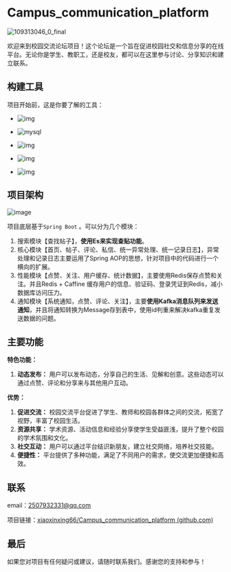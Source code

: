 # Campus_communication_platform
![109313046_0_final](https://github.com/xiaoxinxing66/Campus_communication_platform/assets/93857716/e4d31f0a-d9f6-44c5-9d08-75cc67fced7a)

欢迎来到校园交流论坛项目！这个论坛是一个旨在促进校园社交和信息分享的在线平台。无论你是学生、教职工，还是校友，都可以在这里参与讨论、分享知识和建立联系。

## 构建工具
项目开始前，这是你要了解的工具：
- ![img](https://camo.githubusercontent.com/ed0b45f0a053bd31b8c5fec7561487b69a611726eefceafa758601ca6b76a63b/68747470733a2f2f696d672e736869656c64732e696f2f62616467652f4170616368655f4b61666b612d3233314632303f7374796c653d666f722d7468652d6261646765266c6f676f3d6170616368652d6b61666b61266c6f676f436f6c6f723d7768697465) 
- ![mysql](https://camo.githubusercontent.com/a4a4a017a5d519d7c4ce2a3cd3d2194fb7af4b1ca424850784565007c2acc7d8/68747470733a2f2f696d672e736869656c64732e696f2f62616467652f4d7953514c2d3030354338343f7374796c653d666f722d7468652d6261646765266c6f676f3d6d7973716c266c6f676f436f6c6f723d7768697465) 

- ![img](https://camo.githubusercontent.com/16c5d674d150e47e77738a333e74716023295715c956aaf84615cef3f50675ed/68747470733a2f2f696d672e736869656c64732e696f2f62616467652f72656469732d2532334444303033312e7376673f267374796c653d666f722d7468652d6261646765266c6f676f3d7265646973266c6f676f436f6c6f723d7768697465) 
- ![img](https://camo.githubusercontent.com/dbee61c2c12189e4c8367bc24f9ab5a2fd0ccb730525950479bb4b27ee35cbe2/68747470733a2f2f696d672e736869656c64732e696f2f62616467652f456c61737469635f5365617263682d3030353537313f7374796c653d666f722d7468652d6261646765266c6f676f3d656c6173746963736561726368266c6f676f436f6c6f723d7768697465) 

- ![img](https://camo.githubusercontent.com/d63d473e728e20a286d22bb2226a7bf45a2b9ac6c72c59c0e61e9730bfe4168c/68747470733a2f2f696d672e736869656c64732e696f2f62616467652f48544d4c352d4533344632363f7374796c653d666f722d7468652d6261646765266c6f676f3d68746d6c35266c6f676f436f6c6f723d7768697465) 

## 项目架构

![image](https://github.com/xiaoxinxing66/Campus_communication_platform/assets/93857716/0f71d9a5-7888-40b9-b31a-52e5879fd2d7)


项目底层基于`Spring Boot` 。可以分为几个模块：

1. 搜索模块【查找帖子】，**使用Es来实现查贴功能**。
2. 核心模块【首页、帖子、评论、私信、统一异常处理、统一记录日志】，异常处理和记录日志主要运用了Spring AOP的思想，针对项目中的代码进行一个横向的扩展。
3. 性能模块【点赞、关注、用户缓存、统计数据】，主要使用Redis保存点赞和关注。并且Redis + Caffine 缓存用户的信息、验证码、登录凭证到Redis，减小数据库访问压力。
4. 通知模块【系统通知，点赞、评论、关注】，主要**使用Kafka消息队列来发送通知**，并且将通知转换为Message存到表中，使用id判重来解决kafka重复发送数据的问题。

## 主要功能

**特色功能：**

1. **动态发布：** 用户可以发布动态，分享自己的生活、见解和创意。这些动态可以通过点赞、评论和分享来与其他用户互动。



**优势：**

1. **促进交流：** 校园交流平台促进了学生、教师和校园各群体之间的交流，拓宽了视野，丰富了校园生活。
2. **资源共享：** 学术资源、活动信息和经验分享使学生受益匪浅，提升了整个校园的学术氛围和文化。
3. **社交互动：** 用户可以通过平台结识新朋友，建立社交网络，培养社交技能。
4. **便捷性：** 平台提供了多种功能，满足了不同用户的需求，使交流更加便捷和高效。



## 联系

email：2507932331@qq.com

项目链接：[xiaoxinxing66/Campus_communication_platform (github.com)](https://github.com/xiaoxinxing66/Campus_communication_platform)

## 最后



如果您对项目有任何疑问或建议，请随时联系我们。感谢您的支持和参与！
